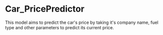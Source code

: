 # Car_PricePredictor
This model aims to predict the car's price by taking it's company name, fuel type and other parameters to predict its current price.
